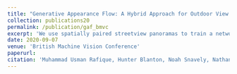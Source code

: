 ```yaml
---
title: "Generative Appearance Flow: A Hybrid Approach for Outdoor View Synthesis"
collection: publications20
permalink: /publication/gaf_bmvc
excerpt: 'We use spatially paired streetview panoramas to train a network single image view synthesis.'
date: 2020-09-07
venue: 'British Machine Vision Conference'
paperurl: 
citation: 'Muhammad Usman Rafique, Hunter Blanton, Noah Snavely, Nathan Jacobs. "Generative Appearance Flow: A Hybrid Approach for Outdoor View Synthesis." British Machine Vision Conference (BMVC). 2020.'
---
```

